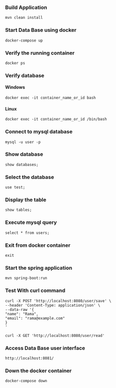### Build Application
    mvn clean install
### Start Data Base using docker

    docker-compose up

### Verify the running container
    
    docker ps

### Verify database

#### Windows
    docker exec -it container_name_or_id bash

#### Linux
    docker exec -it container_name_or_id /bin/bash

### Connect to mysql database

    mysql -u user -p
### Show database

    show databases;

### Select the database

    use test;

### Display the table
    
    show tables;

### Execute mysql query

    select * from users;

### Exit from docker container
    exit

### Start the spring application

    mvn spring-boot:run

### Test With curl command

    curl -X POST 'http://localhost:8080/user/save' \
    --header 'Content-Type: application/json' \
    --data-raw '{
    "name": "Rama",
    "email": "rama@example.com"
    }
    '

    curl -X GET 'http://localhost:8080/user/read'

### Access Data Base user interface

    http://localhost:8081/


### Down the docker container

    docker-compose down
